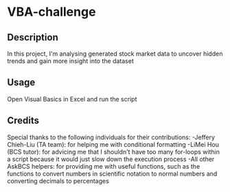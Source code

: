 # VBA-challenge
## Description 
In this project, I'm analysing generated stock market data to uncover hidden trends and gain more insight into the dataset

## Usage
Open Visual Basics in Excel and run the script 

## Credits
Special thanks to the following individuals for their contributions:
-Jeffery Chieh-Liu (TA team): for helping me with conditional formatting 
-LiMei Hou (BCS tutor): for advicing me that I shouldn't have too many for-loops within a script because it would just slow down the execution process
-All other AskBCS helpers: for providing me with useful functions, such as the functions to convert numbers in scientific notation to normal numbers and converting decimals to percentages
